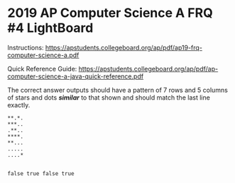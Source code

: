 # 2019  AP Computer Science A FRQ #4 LightBoard
Instructions:  https://apstudents.collegeboard.org/ap/pdf/ap19-frq-computer-science-a.pdf 

Quick Reference Guide:  https://apstudents.collegeboard.org/ap/pdf/ap-computer-science-a-java-quick-reference.pdf 

The correct answer outputs should have a pattern of 7 rows and 5 columns of stars and dots **_similar_** to that shown and should match the last line exactly.   

 

```
**.*.
***..
.**..
****.
**...
.....
....*


false true false true
```
